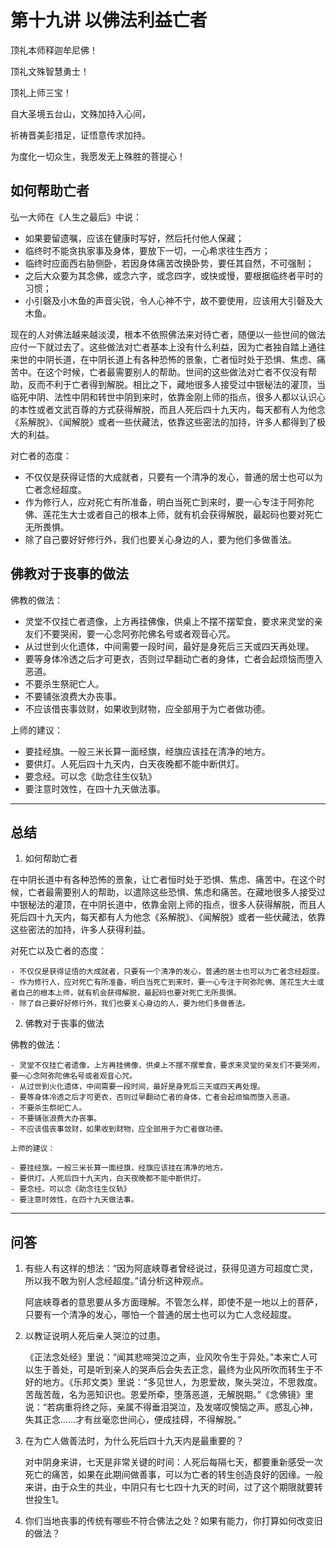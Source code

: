 # 第十九讲 以佛法利益亡者

顶礼本师释迦牟尼佛！

顶礼文殊智慧勇士！

顶礼上师三宝！

自大圣境五台山，文殊加持入心间，

祈祷晋美彭措足，证悟意传求加持。

为度化一切众生，我愿发无上殊胜的菩提心！


## 如何帮助亡者

弘一大师在《人生之最后》中说：

- 如果要留遗嘱，应该在健康时写好，然后托付他人保藏；
- 临终时不能贪执家事及身体，要放下一切，一心希求往生西方；
- 临终时应面西右胁侧卧，若因身体痛苦改换卧势，要任其自然，不可强制；
- 之后大众要为其念佛，或念六字，或念四字，或快或慢，要根据临终者平时的习惯；
- 小引磬及小木鱼的声音尖锐，令人心神不宁，故不要使用，应该用大引磬及大木鱼。

现在的人对佛法越来越淡漠，根本不依照佛法来对待亡者，随便以一些世间的做法应付一下就过去了。这些做法对亡者基本上没有什么利益，因为亡者独自踏上通往来世的中阴长道，在中阴长道上有各种恐怖的景象，亡者恒时处于恐惧、焦虑、痛苦中。在这个时候，亡者最需要别人的帮助。世间的这些做法对亡者不仅没有帮助，反而不利于亡者得到解脱。相比之下，藏地很多人接受过中银秘法的灌顶，当临死中阴、法性中阴和转世中阴到来时，依靠金刚上师的指点，很多人都以认识心的本性或者文武百尊的方式获得解脱，而且人死后四十九天内，每天都有人为他念《系解脱》、《闻解脱》或者一些伏藏法，依靠这些密法的加持，许多人都得到了极大的利益。

对亡者的态度：

- 不仅仅是获得证悟的大成就者，只要有一个清净的发心，普通的居士也可以为亡者念经超度。
- 作为修行人，应对死亡有所准备，明白当死亡到来时，要一心专注于阿弥陀佛、莲花生大士或者自己的根本上师，就有机会获得解脱，最起码也要对死亡无所畏惧。
- 除了自己要好好修行外，我们也要关心身边的人，要为他们多做善法。

## 佛教对于丧事的做法

佛教的做法：

- 灵堂不仅挂亡者遗像，上方再挂佛像，供桌上不摆不摆荤食，要求来灵堂的亲友们不要哭闹，要一心念阿弥陀佛名号或者观音心咒。
- 从过世到火化遗体，中间需要一段时间，最好是身死后三天或四天再处理。
- 要等身体冷透之后才可更衣，否则过早翻动亡者的身体，亡者会起烦恼而堕入恶道。
- 不要杀生祭祀亡人。
- 不要铺张浪费大办丧事。
- 不应该借丧事敛财，如果收到财物，应全部用于为亡者做功德。

上师的建议：

- 要挂经旗。一般三米长算一面经旗，经旗应该挂在清净的地方。
- 要供灯。人死后四十九天内，白天夜晚都不能中断供灯。
- 要念经。可以念《助念往生仪轨》
- 要注意时效性，在四十九天做法事。


***

## 总结

1. 如何帮助亡者

在中阴长道中有各种恐怖的景象，让亡者恒时处于恐惧、焦虑、痛苦中。在这个时候，亡者最需要别人的帮助，以遣除这些恐惧、焦虑和痛苦。在藏地很多人接受过中银秘法的灌顶，在中阴长道中，依靠金刚上师的指点，很多人获得解脱，而且人死后四十九天内，每天都有人为他念《系解脱》、《闻解脱》或者一些伏藏法，依靠这些密法的加持，许多人获得利益。

对死亡以及亡者的态度：

    - 不仅仅是获得证悟的大成就者，只要有一个清净的发心，普通的居士也可以为亡者念经超度。
    - 作为修行人，应对死亡有所准备，明白当死亡到来时，要一心专注于阿弥陀佛、莲花生大士或者自己的根本上师，就有机会获得解脱，最起码也要对死亡无所畏惧。
    - 除了自己要好好修行外，我们也要关心身边的人，要为他们多做善法。

2. 佛教对于丧事的做法

佛教的做法：

    - 灵堂不仅挂亡者遗像，上方再挂佛像，供桌上不摆不摆荤食，要求来灵堂的亲友们不要哭闹，要一心念阿弥陀佛名号或者观音心咒。
    - 从过世到火化遗体，中间需要一段时间，最好是身死后三天或四天再处理。
    - 要等身体冷透之后才可更衣，否则过早翻动亡者的身体，亡者会起烦恼而堕入恶道。
    - 不要杀生祭祀亡人。
    - 不要铺张浪费大办丧事。
    - 不应该借丧事敛财，如果收到财物，应全部用于为亡者做功德。

    上师的建议：

    - 要挂经旗。一般三米长算一面经旗，经旗应该挂在清净的地方。
    - 要供灯。人死后四十九天内，白天夜晚都不能中断供灯。
    - 要念经。可以念《助念往生仪轨》
    - 要注意时效性，在四十九天做法事。

***

## 问答

1. 有些人有这样的想法：“因为阿底峡尊者曾经说过，获得见道方可超度亡灵，所以我不敢为别人念经超度。”请分析这种观点。

    阿底峡尊者的意思要从多方面理解。不管怎么样，即使不是一地以上的菩萨，只要有一个清净的发心，哪怕一个普通的居士也可以为亡人念经超度。

2. 以教证说明人死后亲人哭泣的过患。

    《正法念处经》里说：“闻其悲啼哭泣之声，业风吹令生于异处。”本来亡人可以生于善处，可是听到亲人的哭声后会失去正念，最终为业风所吹而转生于不好的地方。《乐邦文类》里说：“多见世人，为恩爱故，聚头哭泣，不思救度。苦哉苦哉，名为恶知识也。恩爱所牵，堕落恶道，无解脱期。”《念佛镜》里说：“若病重将终之际，亲属不得垂泪哭泣，及发嗟叹懊恼之声。惑乱心神，失其正念……才有丝毫恋世间心，便成挂碍，不得解脱。”

3. 在为亡人做善法时，为什么死后四十九天内是最重要的？

    对中阴身来讲，七天是非常关键的时间：人死后每隔七天，都要重新感受一次死亡的痛苦，如果在此期间做善事，可以为亡者的转生创造良好的因缘。一般来讲，由于众生的共业，中阴只有七七四十九天的时间，过了这个期限就要转世投生1。
    
4. 你们当地丧事的传统有哪些不符合佛法之处？如果有能力，你打算如何改变旧的做法？